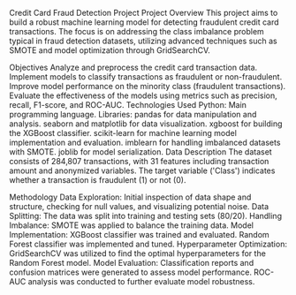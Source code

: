 Credit Card Fraud Detection Project
Project Overview
This project aims to build a robust machine learning model for detecting fraudulent credit card transactions. The focus is on addressing the class imbalance problem typical in fraud detection datasets, utilizing advanced techniques such as SMOTE and model optimization through GridSearchCV.

Objectives
Analyze and preprocess the credit card transaction data.
Implement models to classify transactions as fraudulent or non-fraudulent.
Improve model performance on the minority class (fraudulent transactions).
Evaluate the effectiveness of the models using metrics such as precision, recall, F1-score, and ROC-AUC.
Technologies Used
Python: Main programming language.
Libraries:
pandas for data manipulation and analysis.
seaborn and matplotlib for data visualization.
xgboost for building the XGBoost classifier.
scikit-learn for machine learning model implementation and evaluation.
imblearn for handling imbalanced datasets with SMOTE.
joblib for model serialization.
Data Description
The dataset consists of 284,807 transactions, with 31 features including transaction amount and anonymized variables. The target variable ('Class') indicates whether a transaction is fraudulent (1) or not (0).

Methodology
Data Exploration: Initial inspection of data shape and structure, checking for null values, and visualizing potential noise.
Data Splitting: The data was split into training and testing sets (80/20).
Handling Imbalance: SMOTE was applied to balance the training data.
Model Implementation:
XGBoost classifier was trained and evaluated.
Random Forest classifier was implemented and tuned.
Hyperparameter Optimization: GridSearchCV was utilized to find the optimal hyperparameters for the Random Forest model.
Model Evaluation: Classification reports and confusion matrices were generated to assess model performance. ROC-AUC analysis was conducted to further evaluate model robustness.

